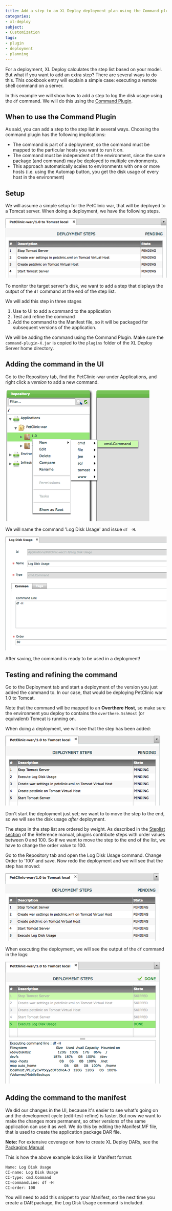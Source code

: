 ```yaml
---
title: Add a step to an XL Deploy deployment plan using the Command plugin
categories:
- xl-deploy
subject:
- Customization
tags:
- plugin
- deployment
- planning
---
```


For a deployment, XL Deploy calculates the step list based on your model. But what if you want to add an extra step? There are several ways to do this. This cookbook entry will explain a simple case: executing a remote shell command on a server. 

In this example we will show how to add a step to log the disk usage using the `df` command. We will do this using the [Command Plugin](http://docs.xebialabs.com/releases/latest/deployit/commandPluginManual.html).

## When to use the Command Plugin

As said, you can add a step to the step list in several ways. Choosing the command plugin has the following implications:

 * The command is part of a deployment, so the command must be mapped to the particular hosts you want to run it on. 
 * The command must be independent of the environment, since the same package (and command) may be deployed to multiple environments.
 * This approach automatically scales to environments with one or more hosts (i.e. using the Automap button, you get the disk usage of every host in the environment)

## Setup

We will assume a simple setup for the PetClinic war, that will be deployed to a Tomcat server. When doing a deployment, we have the following steps.

![image](images/simple-command-steplist-original.png) 

To monitor the target server's disk, we want to add a step that displays the output of the `df` command at the end of the step list.

We will add this step in three stages

1. Use to UI to add a command to the application
2. Test and refine the command
3. Add the command to the Manifest file, so it will be packaged for subsequent versions of the application.

We will be adding the command using the Command Plugin. Make sure the `command-plugin-X.jar` is copied to the `plugins` folder of the XL Deploy Server home directory.

## Adding the command in the UI

Go to the Repository tab, find the PetClinic-war under Applications, and right click a *version* to add a new command.

![image](images/simple-command-add.png)

We will name the command 'Log Disk Usage' and issue `df -H`.

![image](images/simple-command-edit.png)

After saving, the command is ready to be used in a deployment!

## Testing and refining the command

Go to the Deployment tab and start a deployment of the version you just added the command to. In our case, that would be deploying PetClinic war 1.0 to Tomcat. 

Note that the command will be mapped to an **Overthere Host**, so make sure the environment you deploy to contains the `overthere.SshHost` (or equivalent) Tomcat is running on.

When doing a deployment, we will see that the step has been added:

![image](images/simple-command-steplist-middle.png)

Don't start the deployment just yet; we want to to move the step to the end, so we will see the disk usage *after* deployment.

The steps in the step list are ordered by weight. As described in the [Steplist section](http://docs.xebialabs.com/releases/latest/deployit/referencemanual.html#steplist) of the Reference manual, plugins contribute steps with order values between 0 and 100. So if we want to move the step to the end of the list, we have to change the order value to 100.

Go to the Repository tab and open the Log Disk Usage command. Change Order to '100' and save. Now redo the deployment and we will see that the step has moved:

![image](images/simple-command-steplist-final.png)

When executing the deployment, we will see the output of the `df` command in the logs:

![image](images/simple-command-log.png)

## Adding the command to the manifest

We did our changes in the UI, because it's easier to see what's going on and the development cycle (edit-test-refine) is faster. But now we want to make the changes more permanent, so other versions of the same application can use it as well. We do this by editing the Manifest.MF file, that is used to create the application package DAR file. 

**Note:** For extensive coverage on how to create XL Deploy DARs, see the [Packaging Manual](http://docs.xebialabs.com/releases/latest/deployit/packagingmanual.html)

This is how the above example looks like in Manifest format:

    Name: Log Disk Usage
    CI-name: Log Disk Usage
    CI-type: cmd.Command
    CI-commandLine: df -H
    CI-order: 100

You will need to add this snippet to your Manifest, so the next time you create a DAR package, the Log Disk Usage command is included.
